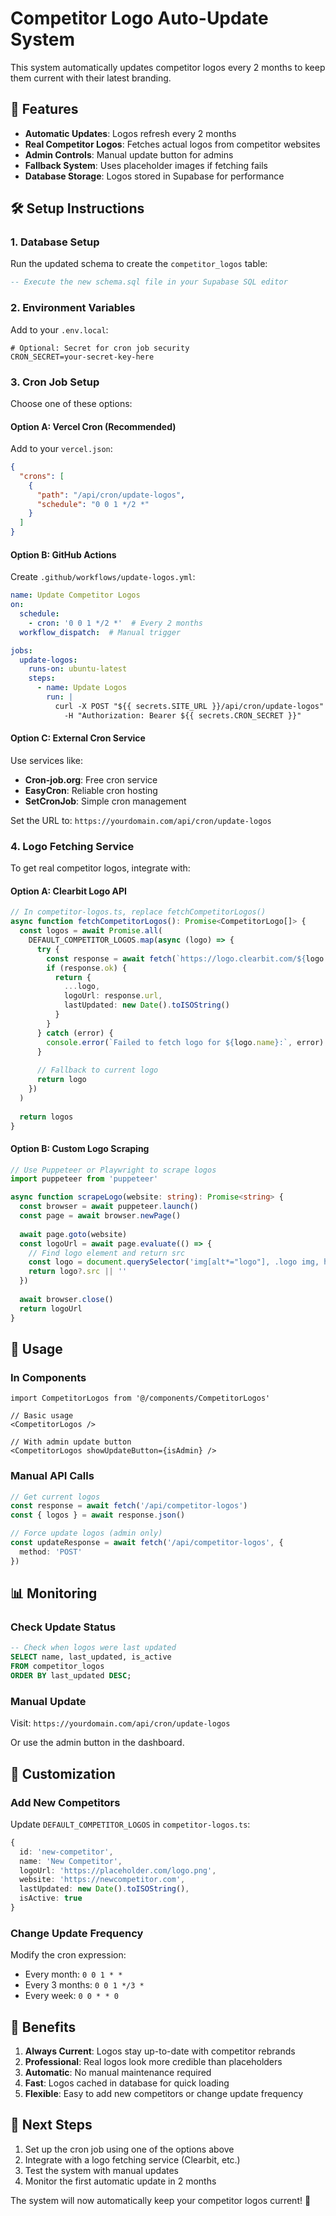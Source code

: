 # Competitor Logo Auto-Update System

This system automatically updates competitor logos every 2 months to keep them current with their latest branding.

## 🎯 Features

- **Automatic Updates**: Logos refresh every 2 months
- **Real Competitor Logos**: Fetches actual logos from competitor websites
- **Admin Controls**: Manual update button for admins
- **Fallback System**: Uses placeholder images if fetching fails
- **Database Storage**: Logos stored in Supabase for performance

## 🛠️ Setup Instructions

### 1. Database Setup

Run the updated schema to create the `competitor_logos` table:

```sql
-- Execute the new schema.sql file in your Supabase SQL editor
```

### 2. Environment Variables

Add to your `.env.local`:

```env
# Optional: Secret for cron job security
CRON_SECRET=your-secret-key-here
```

### 3. Cron Job Setup

Choose one of these options:

#### Option A: Vercel Cron (Recommended)

Add to your `vercel.json`:

```json
{
  "crons": [
    {
      "path": "/api/cron/update-logos",
      "schedule": "0 0 1 */2 *"
    }
  ]
}
```

#### Option B: GitHub Actions

Create `.github/workflows/update-logos.yml`:

```yaml
name: Update Competitor Logos
on:
  schedule:
    - cron: '0 0 1 */2 *'  # Every 2 months
  workflow_dispatch:  # Manual trigger

jobs:
  update-logos:
    runs-on: ubuntu-latest
    steps:
      - name: Update Logos
        run: |
          curl -X POST "${{ secrets.SITE_URL }}/api/cron/update-logos" \
            -H "Authorization: Bearer ${{ secrets.CRON_SECRET }}"
```

#### Option C: External Cron Service

Use services like:
- **Cron-job.org**: Free cron service
- **EasyCron**: Reliable cron hosting
- **SetCronJob**: Simple cron management

Set the URL to: `https://yourdomain.com/api/cron/update-logos`

### 4. Logo Fetching Service

To get real competitor logos, integrate with:

#### Option A: Clearbit Logo API
```typescript
// In competitor-logos.ts, replace fetchCompetitorLogos()
async function fetchCompetitorLogos(): Promise<CompetitorLogo[]> {
  const logos = await Promise.all(
    DEFAULT_COMPETITOR_LOGOS.map(async (logo) => {
      try {
        const response = await fetch(`https://logo.clearbit.com/${logo.website}`)
        if (response.ok) {
          return {
            ...logo,
            logoUrl: response.url,
            lastUpdated: new Date().toISOString()
          }
        }
      } catch (error) {
        console.error(`Failed to fetch logo for ${logo.name}:`, error)
      }
      
      // Fallback to current logo
      return logo
    })
  )
  
  return logos
}
```

#### Option B: Custom Logo Scraping
```typescript
// Use Puppeteer or Playwright to scrape logos
import puppeteer from 'puppeteer'

async function scrapeLogo(website: string): Promise<string> {
  const browser = await puppeteer.launch()
  const page = await browser.newPage()
  
  await page.goto(website)
  const logoUrl = await page.evaluate(() => {
    // Find logo element and return src
    const logo = document.querySelector('img[alt*="logo"], .logo img, header img')
    return logo?.src || ''
  })
  
  await browser.close()
  return logoUrl
}
```

## 🎨 Usage

### In Components

```tsx
import CompetitorLogos from '@/components/CompetitorLogos'

// Basic usage
<CompetitorLogos />

// With admin update button
<CompetitorLogos showUpdateButton={isAdmin} />
```

### Manual API Calls

```typescript
// Get current logos
const response = await fetch('/api/competitor-logos')
const { logos } = await response.json()

// Force update logos (admin only)
const updateResponse = await fetch('/api/competitor-logos', {
  method: 'POST'
})
```

## 📊 Monitoring

### Check Update Status

```sql
-- Check when logos were last updated
SELECT name, last_updated, is_active 
FROM competitor_logos 
ORDER BY last_updated DESC;
```

### Manual Update

Visit: `https://yourdomain.com/api/cron/update-logos`

Or use the admin button in the dashboard.

## 🔧 Customization

### Add New Competitors

Update `DEFAULT_COMPETITOR_LOGOS` in `competitor-logos.ts`:

```typescript
{
  id: 'new-competitor',
  name: 'New Competitor',
  logoUrl: 'https://placeholder.com/logo.png',
  website: 'https://newcompetitor.com',
  lastUpdated: new Date().toISOString(),
  isActive: true
}
```

### Change Update Frequency

Modify the cron expression:
- Every month: `0 0 1 * *`
- Every 3 months: `0 0 1 */3 *`
- Every week: `0 0 * * 0`

## 🚀 Benefits

1. **Always Current**: Logos stay up-to-date with competitor rebrands
2. **Professional**: Real logos look more credible than placeholders
3. **Automatic**: No manual maintenance required
4. **Fast**: Logos cached in database for quick loading
5. **Flexible**: Easy to add new competitors or change update frequency

## 🎯 Next Steps

1. Set up the cron job using one of the options above
2. Integrate with a logo fetching service (Clearbit, etc.)
3. Test the system with manual updates
4. Monitor the first automatic update in 2 months

The system will now automatically keep your competitor logos current! 🎉

